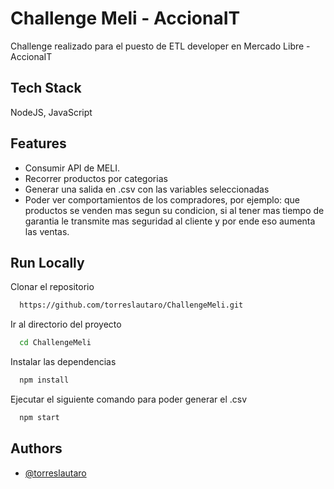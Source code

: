
# Challenge Meli - AccionaIT

Challenge realizado para el puesto de ETL developer en Mercado Libre - AccionaIT


## Tech Stack

NodeJS, JavaScript


## Features

- Consumir API de MELI.
- Recorrer productos por categorias
- Generar una salida en .csv con las variables seleccionadas
- Poder ver comportamientos de los compradores, por ejemplo: que productos se venden mas segun su condicion, si al tener mas tiempo de garantia le transmite mas seguridad al cliente y por ende eso aumenta las ventas.

## Run Locally

Clonar el repositorio

```bash
  https://github.com/torreslautaro/ChallengeMeli.git
```

Ir al directorio del proyecto

```bash
  cd ChallengeMeli
```

Instalar las dependencias

```bash
  npm install
```

Ejecutar el siguiente comando para poder generar el .csv

```bash
  npm start
```


## Authors

- [@torreslautaro](https://github.com/torreslautaro)

